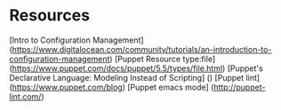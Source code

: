 # Resources
[Intro to Configuration Management] (https://www.digitalocean.com/community/tutorials/an-introduction-to-configuration-management)
[Puppet Resource type:file] (https://www.puppet.com/docs/puppet/5.5/types/file.html)
[Puppet's Declarative Language: Modeling Instead of Scripting] ()
[Puppet lint] (https://www.puppet.com/blog)
[Puppet emacs mode] (http://puppet-lint.com/)

